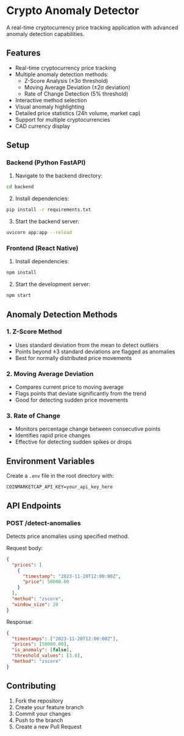 # Crypto Anomaly Detector

A real-time cryptocurrency price tracking application with advanced anomaly detection capabilities.

## Features

- Real-time cryptocurrency price tracking
- Multiple anomaly detection methods:
  - Z-Score Analysis (±3σ threshold)
  - Moving Average Deviation (±2σ deviation)
  - Rate of Change Detection (5% threshold)
- Interactive method selection
- Visual anomaly highlighting
- Detailed price statistics (24h volume, market cap)
- Support for multiple cryptocurrencies
- CAD currency display

## Setup

### Backend (Python FastAPI)

1. Navigate to the backend directory:
```bash
cd backend
```

2. Install dependencies:
```bash
pip install -r requirements.txt
```

3. Start the backend server:
```bash
uvicorn app:app --reload
```

### Frontend (React Native)

1. Install dependencies:
```bash
npm install
```

2. Start the development server:
```bash
npm start
```

## Anomaly Detection Methods

### 1. Z-Score Method
- Uses standard deviation from the mean to detect outliers
- Points beyond ±3 standard deviations are flagged as anomalies
- Best for normally distributed price movements

### 2. Moving Average Deviation
- Compares current price to moving average
- Flags points that deviate significantly from the trend
- Good for detecting sudden price movements

### 3. Rate of Change
- Monitors percentage change between consecutive points
- Identifies rapid price changes
- Effective for detecting sudden spikes or drops

## Environment Variables

Create a `.env` file in the root directory with:

```
COINMARKETCAP_API_KEY=your_api_key_here
```

## API Endpoints

### POST /detect-anomalies
Detects price anomalies using specified method.

Request body:
```json
{
  "prices": [
    {
      "timestamp": "2023-11-20T12:00:00Z",
      "price": 50000.00
    }
  ],
  "method": "zscore",
  "window_size": 20
}
```

Response:
```json
{
  "timestamps": ["2023-11-20T12:00:00Z"],
  "prices": [50000.00],
  "is_anomaly": [false],
  "threshold_values": [3.0],
  "method": "zscore"
}
```

## Contributing

1. Fork the repository
2. Create your feature branch
3. Commit your changes
4. Push to the branch
5. Create a new Pull Request
